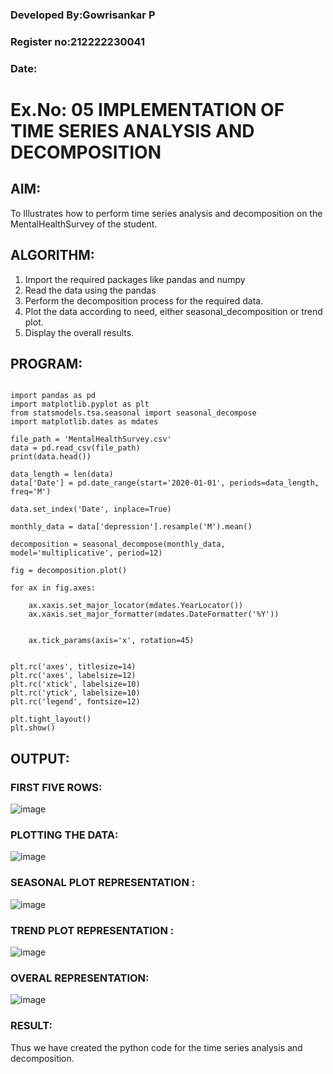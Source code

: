 ### Developed By:Gowrisankar P
### Register no:212222230041
### Date: 
# Ex.No: 05  IMPLEMENTATION OF TIME SERIES ANALYSIS AND DECOMPOSITION
## AIM:
To Illustrates how to perform time series analysis and decomposition on the MentalHealthSurvey of the student.

## ALGORITHM:
1. Import the required packages like pandas and numpy
2. Read the data using the pandas
3. Perform the decomposition process for the required data.
4. Plot the data according to need, either seasonal_decomposition or trend plot.
5. Display the overall results.

## PROGRAM:
```

import pandas as pd
import matplotlib.pyplot as plt
from statsmodels.tsa.seasonal import seasonal_decompose
import matplotlib.dates as mdates

file_path = 'MentalHealthSurvey.csv'
data = pd.read_csv(file_path)
print(data.head())

data_length = len(data)
data['Date'] = pd.date_range(start='2020-01-01', periods=data_length, freq='M')

data.set_index('Date', inplace=True)

monthly_data = data['depression'].resample('M').mean()

decomposition = seasonal_decompose(monthly_data, model='multiplicative', period=12)

fig = decomposition.plot()

for ax in fig.axes:
    
    ax.xaxis.set_major_locator(mdates.YearLocator())  
    ax.xaxis.set_major_formatter(mdates.DateFormatter('%Y')) 

   
    ax.tick_params(axis='x', rotation=45)  


plt.rc('axes', titlesize=14)   
plt.rc('axes', labelsize=12)   
plt.rc('xtick', labelsize=10)  
plt.rc('ytick', labelsize=10)  
plt.rc('legend', fontsize=12)  

plt.tight_layout()
plt.show()

```
## OUTPUT:
### FIRST FIVE ROWS:
![image](https://github.com/user-attachments/assets/f30f6b64-a53a-44e5-825d-d58d1cddd1c3)

### PLOTTING THE DATA:
![image](https://github.com/user-attachments/assets/32911e54-a769-4389-94d3-bacc4c6fd12d)

### SEASONAL PLOT REPRESENTATION :
![image](https://github.com/user-attachments/assets/f2950ddf-8333-446d-89bb-2a69d6cd5fdc)

### TREND PLOT REPRESENTATION :
![image](https://github.com/user-attachments/assets/2eb24eb1-2e5e-494b-85a4-9119e5f14402)

### OVERAL REPRESENTATION:
![image](https://github.com/user-attachments/assets/3aab616a-1fb7-4a12-8b1e-cad1de953df1)

### RESULT:
Thus we have created the python code for the time series analysis and decomposition.
